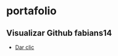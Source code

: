 # portafolio
## Visualizar Github fabians14 
- [Dar clic](https://fabians14.github.io/portafolio/) 

